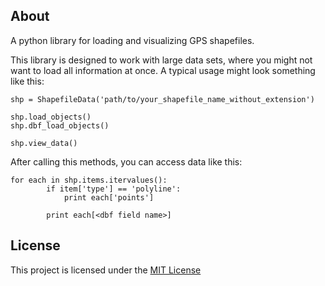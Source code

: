 ## About

A python library for loading and visualizing GPS shapefiles.

This library is designed to work with large data sets, where you might not
want to load all information at once. A typical usage might look something
like this:

    shp = ShapefileData('path/to/your_shapefile_name_without_extension')

    shp.load_objects()
    shp.dbf_load_objects()

    shp.view_data()

After calling this methods, you can access data like this:

    for each in shp.items.itervalues():
            if item['type'] == 'polyline':
                print each['points']

            print each[<dbf field name>]


## License

This project is licensed under the [MIT License][1]

[1]: http://opensource.org/licenses/MIT

